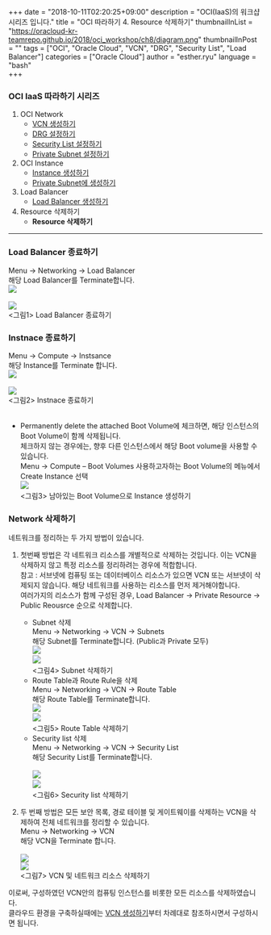 
+++
date = "2018-10-11T02:20:25+09:00"
description = "OCI(IaaS)의 워크샵 시리즈 입니다."
title = "OCI 따라하기 4. Resource 삭제하기"
thumbnailInList = "https://oracloud-kr-teamrepo.github.io/2018/oci_workshop/ch8/diagram.png"
thumbnailInPost = ""
tags = ["OCI", "Oracle Cloud", "VCN", "DRG", "Security List", "Load Balancer"]
categories = ["Oracle Cloud"]
author = "esther.ryu"
language = "bash"  
+++

### OCI IaaS 따라하기 시리즈
1. OCI Network<br>
	- [VCN 생성하기](../oci_workshop_1)
	- [DRG 설정하기](../oci_workshop_2)
	- [Security List 설정하기](../oci_workshop_3)
	- [Private Subnet 설정하기](../oci_workshop_4)
2. OCI Instance
	- [Instance 생성하기](../oci_workshop_5)
	- [Private Subnet에 생성하기](../oci_workshop_6)
3. Load Balancer
	- [Load Balancer 생성하기](../oci_workshop_7)
4. Resource 삭제하기
	- **Resource 삭제하기**

---

### Load Balancer 종료하기
Menu -> Networking -> Load Balancer<br>
해당 Load Balancer를 Terminate합니다.
<br>![](https://oracloud-kr-teamrepo.github.io/2018/oci_workshop/ch8/Picture1-1.png)<br>
<br>![](https://oracloud-kr-teamrepo.github.io/2018/oci_workshop/ch8/Picture1-2.png)<br>
<그림1> Load Balancer 종료하기<br>

### Instnace 종료하기
Menu -> Compute -> Instsance<br>
해당 Instance를 Terminate 합니다.
<br>![](https://oracloud-kr-teamrepo.github.io/2018/oci_workshop/ch8/Picture2-1.png)<br>
<br>![](https://oracloud-kr-teamrepo.github.io/2018/oci_workshop/ch8/Picture2-2.png)<br>
<그림2> Instnace 종료하기<br><br>
* Permanently delete the attached Boot Volume에 체크하면, 해당 인스턴스의 Boot Volume이 함께 삭제됩니다. <br>체크하지 않는 경우에는, 향후 다른 인스턴스에서 해당 Boot volume을 사용할 수 있습니다.<br>
Menu -> Compute – Boot Volumes
사용하고자하는 Boot Volume의 메뉴에서 Create Instance 선택
<br>![](https://oracloud-kr-teamrepo.github.io/2018/oci_workshop/ch8/Picture3.png)<br>
<그림3> 남아있는 Boot Volume으로 Instance 생성하기<br>

### Network 삭제하기
네트워크를 정리하는 두 가지 방법이 있습니다. 

1. 첫번째 방법은 각 네트워크 리소스를 개별적으로 삭제하는 것입니다. 이는 VCN을 삭제하지 않고 특정 리소스를 정리하려는 경우에 적합합니다.<br>
참고 : 서브넷에 컴퓨팅 또는 데이터베이스 리소스가 있으면 VCN 또는 서브넷이 삭제되지 않습니다. 해당 네트워크를 사용하는 리소스를 먼저 제거해야합니다.<br>
여러가지의 리소스가 함께 구성된 경우, Load Balancer -> Private Resource -> Public Reousrce 순으로 삭제합니다.
	- Subnet 삭제<br>
	Menu -> Networking -> VCN -> Subnets<br>
	해당 Subnet를 Terminate합니다. (Public과 Private 모두)
<br>![](https://oracloud-kr-teamrepo.github.io/2018/oci_workshop/ch8/Picture5-1.png)
<br>![](https://oracloud-kr-teamrepo.github.io/2018/oci_workshop/ch8/Picture5-2.png)<br>
<그림4> Subnet 삭제하기<br>
	- Route Table과 Route Rule을 삭제<br>
	Menu -> Networking -> VCN -> Route Table<br>
	해당 Route Table를 Terminate합니다.
<br>![](https://oracloud-kr-teamrepo.github.io/2018/oci_workshop/ch8/Picture6-1.png)
<br>![](https://oracloud-kr-teamrepo.github.io/2018/oci_workshop/ch8/Picture6-2.png)<br>
<그림5> Route Table 삭제하기 <br>
	- Security list 삭제<br>
	Menu -> Networking -> VCN -> Security List<br>
	해당 Security List를 Terminate합니다.<br>
<br>![](https://oracloud-kr-teamrepo.github.io/2018/oci_workshop/ch8/Picture7-1.png)
<br>![](https://oracloud-kr-teamrepo.github.io/2018/oci_workshop/ch8/Picture7-2.png)<br>
<그림6> Security list 삭제하기<br>

2. 두 번째 방법은 모든 보안 목록, 경로 테이블 및 게이트웨이를 삭제하는 VCN을 삭제하여 전체 네트워크를 정리할 수 있습니다.<br>
Menu -> Networking -> VCN<br>
해당 VCN을 Terminate 합니다.<br>
<br>![](https://oracloud-kr-teamrepo.github.io/2018/oci_workshop/ch8/Picture4-1.png)
<br>![](https://oracloud-kr-teamrepo.github.io/2018/oci_workshop/ch8/Picture4-2.png)<br>
<그림7> VCN 및 네트워크 리소스 삭제하기<br>

이로써, 구성하였던 VCN안의 컴퓨팅 인스턴스를 비롯한 모든 리소스를 삭제하였습니다.<br>
클라우드 환경을 구축하실때에는 [VCN 생성하기](../oci_workshop_1)부터 차례대로 참조하시면서 구성하시면 됩니다.
